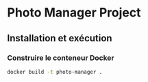# Photo Manager Project

## Installation et exécution

### Construire le conteneur Docker
```bash
docker build -t photo-manager .
